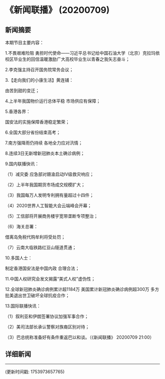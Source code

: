 # 《新闻联播》 (20200709)

## 新闻摘要

本期节目主要内容：

1.不畏艰难险阻 勇担时代使命——习近平总书记给中国石油大学（北京）克拉玛依校区毕业生的回信温暖激励广大高校毕业生以青春之我矢志奋斗；

2.李克强主持召开国务院常务会议；

3.【走向我们的小康生活】黄连铺：

由苦到甜的变迁；

4.上半年我国物价运行总体平稳 市场供应有保障；

5.香港各界：

国安法的实施保障香港稳定繁荣；

6.全国大部分省份结束高考；

7.南方强降雨仍持续 各地全力应对汛情；

8.连续3日无新增新冠肺炎本土确诊病例；

9.国内联播快讯：

（1）减灾委 应急部对赣渝启动Ⅳ级救灾响应；

（2）上半年我国期货市场成交规模扩大；

（3）我国每万人发明专利拥有量超过十四件；

（4）2020世界人工智能大会云端峰会开幕；

（5）工信部将开展商务楼宇宽带垄断专项整治；

（6）海关总署：

借离岛免税代购牟利将受处罚；

（7）云南大临铁路红豆山隧道贯通；

10.多国人士：

制定香港国安法是中国内政 合理合法；

11.中国人权研究会发文揭露“美式人权”虚伪性；

12.全球新冠肺炎确诊病例累计超1184万 美国累计新冠肺炎确诊病例超300万 多方批美退出世卫破坏全球抗疫合作；

13.国际联播快讯：

（1）叙利亚和伊朗签署协议加强军事合作；

（2）美司法部长承认警察对族裔区别对待；

（3）巴总统称准备好有条件重返巴以和谈。（《新闻联播》 20200709 21:00）

## 详细新闻

---

(更新时间戳: 1753973657765)

